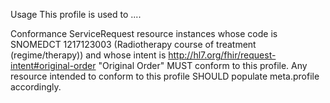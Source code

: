 Usage
This profile is used to ....

Conformance
ServiceRequest resource instances whose code is SNOMEDCT 1217123003 (Radiotherapy course of treatment (regime/therapy)) and whose intent is http://hl7.org/fhir/request-intent#original-order "Original Order" MUST conform to this profile. Any resource intended to conform to this profile SHOULD populate meta.profile accordingly.